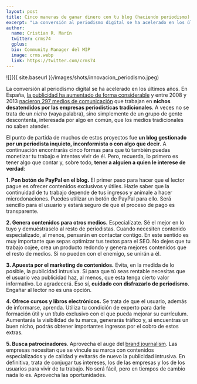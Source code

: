 ```yaml
---
layout: post
title: Cinco maneras de ganar dinero con tu blog (haciendo periodismo)
excerpt: "La conversión al periodismo digital se ha acelerado en los últimos años. En España, la publicidad ha aumentado de forma considerable y entre 2008 y 2013 nacieron 297 medios de comunicación que trabajan en nichos desatendidos por las empresas periodísticas tradicionales. A veces no se trata de un nicho (vaya palabra), sino simplemente de un grupo de gente descontenta, interesada por algo en común, que los medios tradicionales no saben atender."
author:
  name: Cristian R. Marín
  twitter: crms74
  gplus:  
  bio: Community Manager del MIP
  image: crms.webp
  link: https://twitter.com/crms74
---
```

![]({{ site.baseurl }}/images/shots/innovacion_periodismo.jpeg)

La conversión al periodismo digital se ha acelerado en los últimos años. En España, [la publicidad ha aumentado de forma considerable](http://ecommerce-news.es/marketing-social/la-publicidad-online-aumenta-su-peso-en-el-reparto-de-inversion-publicitaria-y-alcanza-ya-los-874-millones-de-euros-4711.html) y entre 2008 y 2013 [nacieron 297 medios de comunicación](http://www.apmadrid.es/images/stories/Nuevos%20medios%20lanzados%20por%20periodistas_Informe%20Anual%202013.pdf) que trabajan en **nichos desatendidos por las empresas periodísticas tradicionales**. A veces no se trata de un _nicho_ (vaya palabra), sino simplemente de un grupo de gente descontenta, interesada por algo en común, que los medios tradicionales no saben atender. 
 
El punto de partida de muchos de estos proyectos fue **un blog gestionado por un periodista inquieto, inconformista o con algo que decir**. A continuación encontrarás cinco formas para que tú también puedas monetizar tu trabajo e intentes vivir de él. Pero, recuerda, lo primero es tener algo que contar y, sobre todo, **tener a alguien a quien le interese de verdad**:
 
**1.    Pon botón de PayPal en el blog.** El primer paso para hacer que el lector pague es ofrecer contenidos exclusivos y útiles. Hazle saber que la continuidad de tu trabajo depende de tus ingresos y anímale a hacer microdonaciones. Puedes utilizar un botón de PayPal para ello. Será sencillo para el usuario y estará seguro de que el proceso de pago es transparente.
 
**2.    Genera contenidos para otros medios.** Especialízate. Sé el mejor en lo tuyo y demuéstraselo al resto de periodistas. Cuando necesiten contenido especializado, al menos, pensarán en contactar contigo. En este sentido es muy importante que sepas optimizar tus textos para el SEO. No dejes que tu trabajo cojee, crea un producto redondo y genera mejores contenidos que el resto de medios. Si no pueden con el enemigo, se unirán a él.
 
**3.    Apuesta por el marketing de contenidos.** Evita, en la medida de lo posible, la publicidad intrusiva. Si para que tú seas rentable necesitas que el usuario vea publicidad haz, al menos, que esta tenga cierto valor informativo. Lo agradecerá. Eso sí, **cuidado con disfrazarlo de periodismo**. Engañar al lector no es una opción.
 
**4.    Ofrece cursos y libros electrónicos.** Se trata de que el usuario, además de informarse, aprenda. Utiliza tu condición de experto para darle formación útil y un título exclusivo con el que pueda mejorar su currículum. Aumentarás la visibilidad de tu marca, generarás tráfico y, si encuentras un buen nicho, podrás obtener importantes ingresos por el cobro de estos extras.
 
**5.    Busca patrocinadores**. Aprovecha el auge del [brand journalism](http://www.apmadrid.es/images/stories/125-136.pdf). Las empresas necesitan que se vincule su marca con contenidos especializados y de calidad y evitarás de nuevo la publicidad intrusiva. En definitiva, trata de conjugar tus intereses, los de las empresas y los de los usuarios para vivir de tu trabajo. No será fácil, pero en tiempos de cambio nada lo es. Aprovecha las oportunidades.